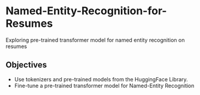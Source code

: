 # Named-Entity-Recognition-for-Resumes
Exploring pre-trained transformer model for named entity recognition on resumes

## Objectives
* Use tokenizers and pre-trained models from the HuggingFace Library.
* Fine-tune a pre-trained transformer model for Named-Entity Recognition
